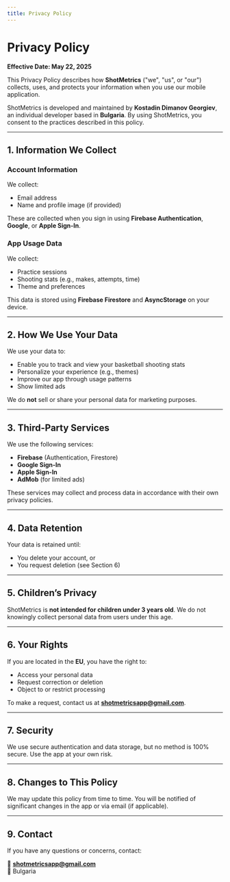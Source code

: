 ```yaml
---
title: Privacy Policy
---
```


# Privacy Policy

**Effective Date: May 22, 2025**

This Privacy Policy describes how **ShotMetrics** ("we", "us", or "our") collects, uses, and protects your information when you use our mobile application.

ShotMetrics is developed and maintained by **Kostadin Dimanov Georgiev**, an individual developer based in **Bulgaria**. By using ShotMetrics, you consent to the practices described in this policy.

---

## 1. Information We Collect

### Account Information
We collect:
- Email address
- Name and profile image (if provided)

These are collected when you sign in using **Firebase Authentication**, **Google**, or **Apple Sign-In**.

### App Usage Data
We collect:
- Practice sessions
- Shooting stats (e.g., makes, attempts, time)
- Theme and preferences

This data is stored using **Firebase Firestore** and **AsyncStorage** on your device.

---

## 2. How We Use Your Data

We use your data to:
- Enable you to track and view your basketball shooting stats
- Personalize your experience (e.g., themes)
- Improve our app through usage patterns
- Show limited ads

We do **not** sell or share your personal data for marketing purposes.

---

## 3. Third-Party Services

We use the following services:
- **Firebase** (Authentication, Firestore)
- **Google Sign-In**
- **Apple Sign-In**
- **AdMob** (for limited ads)

These services may collect and process data in accordance with their own privacy policies.

---

## 4. Data Retention

Your data is retained until:
- You delete your account, or
- You request deletion (see Section 6)

---

## 5. Children’s Privacy

ShotMetrics is **not intended for children under 3 years old**. We do not knowingly collect personal data from users under this age.

---

## 6. Your Rights

If you are located in the **EU**, you have the right to:
- Access your personal data
- Request correction or deletion
- Object to or restrict processing

To make a request, contact us at **shotmetricsapp@gmail.com**.

---

## 7. Security

We use secure authentication and data storage, but no method is 100% secure. Use the app at your own risk.

---

## 8. Changes to This Policy

We may update this policy from time to time. You will be notified of significant changes in the app or via email (if applicable).

---

## 9. Contact

If you have any questions or concerns, contact:

📧 **shotmetricsapp@gmail.com**  
📍 Bulgaria
